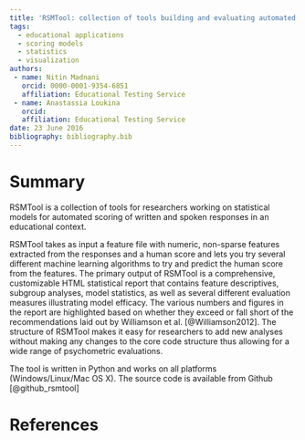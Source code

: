 ```yaml
---
title: 'RSMTool: collection of tools building and evaluating automated scoring models'
tags:
  - educational applications
  - scoring models
  - statistics
  - visualization
authors:
 - name: Nitin Madnani
   orcid: 0000-0001-9354-6851
   affiliation: Educational Testing Service
 - name: Anastassia Loukina
   orcid:
   affiliation: Educational Testing Service
date: 23 June 2016
bibliography: bibliography.bib
---
```


# Summary

RSMTool is a collection of tools for researchers working on statistical models for automated scoring of written and spoken responses in an educational context. 

RSMTool takes as input a feature file with numeric, non-sparse features extracted from the responses and a human score and lets you try several different machine learning algorithms to try and predict the human score from the features. The primary output of RSMTool is a comprehensive, customizable HTML statistical report that contains feature descriptives, subgroup analyses, model statistics, as well as several different evaluation measures illustrating model efficacy. The various numbers and figures in the report are highlighted based on whether they exceed or fall short of the recommendations laid out by Williamson et al. [@Williamson2012]. The structure of RSMTool makes it easy for researchers to add new analyses without making any changes to the core code structure thus allowing for a wide range of psychometric evaluations. 

The tool is written in Python and works on all platforms (Windows/Linux/Mac OS X). The source code is available from Github [@github_rsmtool]

# References

